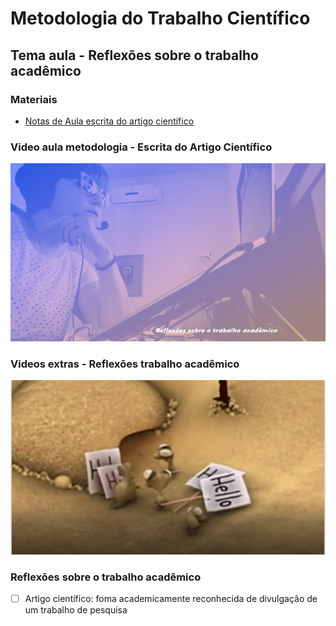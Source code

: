 # Metodologia do Trabalho Científico
## Tema aula - Reflexões sobre o trabalho acadêmico

### Materiais
- [Notas de Aula escrita do artigo científico](reflexoes_trabalho_academico.pdf)

### Video aula metodologia -  Escrita do Artigo Científico
[![Reflexões sobre o Trabalho Acadêmico](capa_17.png)](https://youtu.be/nvUXRjajALU)

### Videos extras - Reflexões trabalho acadêmico
[![A importância de não desistir perante obstáculos](et_nave.png)](https://www.youtube.com/watch?v=5wrwcEZ3Btw)



### Reflexões sobre o trabalho acadêmico

- [ ] Artigo científico: foma academicamente reconhecida de divulgação de um trabalho de pesquisa


